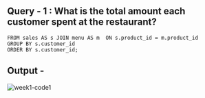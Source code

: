 ## Query - 1 : What is the total amount each customer spent at the restaurant?

```select s.customer_id , SUM(m.price) as Total_Amount_Spent  
FROM sales AS s JOIN menu AS m  ON s.product_id = m.product_id 
GROUP BY s.customer_id 
ORDER BY s.customer_id; 
```
## Output - 
![week1-code1](https://user-images.githubusercontent.com/28923252/120117107-3ce1d900-c1a9-11eb-8369-542f58fa843a.PNG)


